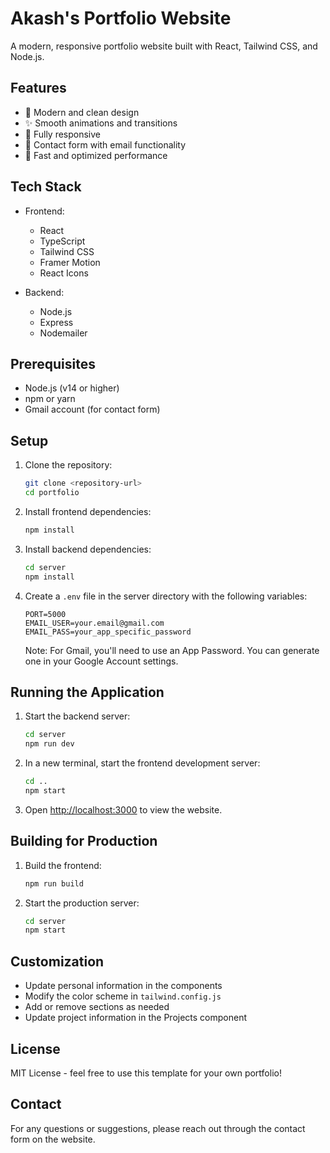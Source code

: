 # Akash's Portfolio Website

A modern, responsive portfolio website built with React, Tailwind CSS, and Node.js.

## Features

- 🎨 Modern and clean design
- ✨ Smooth animations and transitions
- 📱 Fully responsive
- 📝 Contact form with email functionality
- 🚀 Fast and optimized performance

## Tech Stack

- Frontend:
  - React
  - TypeScript
  - Tailwind CSS
  - Framer Motion
  - React Icons

- Backend:
  - Node.js
  - Express
  - Nodemailer

## Prerequisites

- Node.js (v14 or higher)
- npm or yarn
- Gmail account (for contact form)

## Setup

1. Clone the repository:
   ```bash
   git clone <repository-url>
   cd portfolio
   ```

2. Install frontend dependencies:
   ```bash
   npm install
   ```

3. Install backend dependencies:
   ```bash
   cd server
   npm install
   ```

4. Create a `.env` file in the server directory with the following variables:
   ```
   PORT=5000
   EMAIL_USER=your.email@gmail.com
   EMAIL_PASS=your_app_specific_password
   ```
   Note: For Gmail, you'll need to use an App Password. You can generate one in your Google Account settings.

## Running the Application

1. Start the backend server:
   ```bash
   cd server
   npm run dev
   ```

2. In a new terminal, start the frontend development server:
   ```bash
   cd ..
   npm start
   ```

3. Open [http://localhost:3000](http://localhost:3000) to view the website.

## Building for Production

1. Build the frontend:
   ```bash
   npm run build
   ```

2. Start the production server:
   ```bash
   cd server
   npm start
   ```

## Customization

- Update personal information in the components
- Modify the color scheme in `tailwind.config.js`
- Add or remove sections as needed
- Update project information in the Projects component

## License

MIT License - feel free to use this template for your own portfolio!

## Contact

For any questions or suggestions, please reach out through the contact form on the website.
